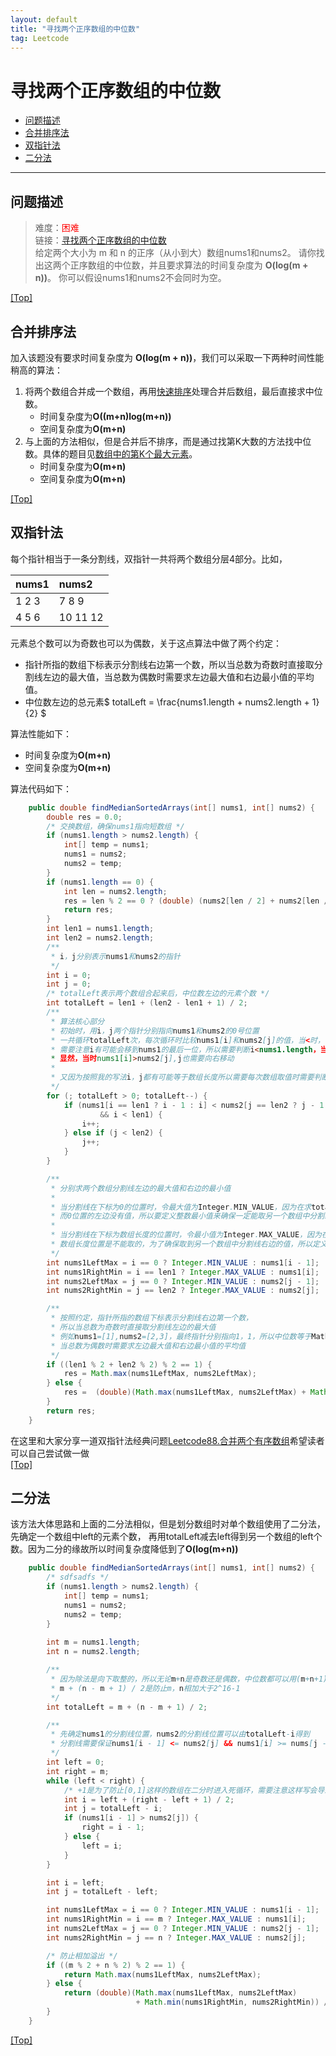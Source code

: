 ```yaml
---
layout: default
title: "寻找两个正序数组的中位数"
tag: Leetcode
---
```


# <a name="top"></a>寻找两个正序数组的中位数

* [问题描述](#anchor1)
* [合并排序法](#anchor2)
* [双指针法](#anchor3)
* [二分法](#anchor4)

***

## <a name="anchor1"></a>问题描述

> 难度：<font color="red">困难</font>  
> 链接：[寻找两个正序数组的中位数](https://leetcode-cn.com/problems/median-of-two-sorted-arrays/)   
> 给定两个大小为 m 和 n 的正序（从小到大）数组<span class="inline_code_block">nums1</span>和<span class="inline_code_block">nums2</span>。
> 请你找出这两个正序数组的中位数，并且要求算法的时间复杂度为 **O(log(m + n))**。
> 你可以假设<span class="inline_code_block">nums1</span>和<span class="inline_code_block">nums2</span>不会同时为空。

[[Top]](#top)

## <a name="anchor2"></a>合并排序法

加入该题没有要求时间复杂度为 **O(log(m + n))**，我们可以采取一下两种时间性能稍高的算法：  

1. 将两个数组合并成一个数组，再用[快速排序](https://www.jianshu.com/p/a68f72278f8f)处理合并后数组，最后直接求中位数。
   * 时间复杂度为**O((m+n)log(m+n))**
   * 空间复杂度为**O(m+n)**
2. 与上面的方法相似，但是合并后不排序，而是通过找第K大数的方法找中位数。具体的题目见[数组中的第K个最大元素](https://leetcode-cn.com/problems/kth-largest-element-in-an-array/)。
   * 时间复杂度为**O(m+n)**
   * 空间复杂度为**O(m+n)**

[[Top]](#top)

## <a name="anchor3"></a>双指针法

每个指针相当于一条分割线，双指针一共将两个数组分层4部分。比如，    

| nums1 | nums2 |
| :---- | :---- |
| 1 2 3 | 7 8 9 |
| 4 5 6 | 10 11 12 |    

元素总个数可以为奇数也可以为偶数，关于这点算法中做了两个约定：  
* 指针所指的数组下标表示分割线右边第一个数，所以当总数为奇数时直接取分割线左边的最大值，当总数为偶数时需要求左边最大值和右边最小值的平均值。
* 中位数左边的总元素$ totalLeft = \frac{nums1.length + nums2.length + 1}{2} $     

算法性能如下：
* 时间复杂度为**O(m+n)**
* 空间复杂度为**O(m+n)**    

算法代码如下：

``` java
	public double findMedianSortedArrays(int[] nums1, int[] nums2) {
        double res = 0.0;
        /* 交换数组，确保nums1指向短数组 */
        if (nums1.length > nums2.length) {
            int[] temp = nums1;
            nums1 = nums2;
            nums2 = temp;
        }
        if (nums1.length == 0) {
            int len = nums2.length;
            res = len % 2 == 0 ? (double) (nums2[len / 2] + nums2[len / 2 - 1]) / 2 : nums2[len / 2];
            return res;
        }
        int len1 = nums1.length;
        int len2 = nums2.length;
        /**
         * i，j分别表示nums1和nums2的指针
         */
        int i = 0;
        int j = 0;
        /* totalLeft表示两个数组合起来后，中位数左边的元素个数 */
        int totalLeft = len1 + (len2 - len1 + 1) / 2;
        /**
         * 算法核心部分
         * 初始时，用i，j两个指针分别指向nums1和nums2的0号位置
         * 一共循环totalLeft次，每次循环时比较nums1[i]和nums2[j]的值，当<时，说明该数排在合并后数组的前置位置所以i++
         * 需要注意i有可能会移到nums1的最后一位，所以需要判断i<nums1.length，当不符合条件则需要将j向右移动
         * 显然，当时nums1[i]>nums2[j],j也需要向右移动
         *
         * 又因为按照我的写法i，j都有可能等于数组长度所以需要每次数组取值时需要判断是否越界，越界了就下标减一
         */
        for (; totalLeft > 0; totalLeft--) {
            if (nums1[i == len1 ? i - 1 : i] < nums2[j == len2 ? j - 1 : j]
                    && i < len1) {
                i++;
            } else if (j < len2) {
                j++;
            }
        }

        /**
         * 分别求两个数组分割线左边的最大值和右边的最小值
         *
         * 当分割线在下标为0的位置时，令最大值为Integer.MIN_VALUE，因为在求totalLeft的时候需要比较两个数组中左边区间的最大值，
         * 而0位置的左边没有值，所以要定义整数最小值来确保一定能取另一个数组中分割线左边的值
         *
         * 当分割线在下标为数组长度的位置时，令最小值为Integer.MAX_VALUE，因为在求totalRight的时候需要比较两个数组中右边区间的最小值
         * 数组长度位置是不能取的，为了确保取到另一个数组中分割线右边的值，所以定义为整数最大值
         */
        int nums1LeftMax = i == 0 ? Integer.MIN_VALUE : nums1[i - 1];
        int nums1RightMin = i == len1 ? Integer.MAX_VALUE : nums1[i];
        int nums2LeftMax = j == 0 ? Integer.MIN_VALUE : nums2[j - 1];
        int nums2RightMin = j == len2 ? Integer.MAX_VALUE : nums2[j];

        /**
         * 按照约定，指针所指的数组下标表示分割线右边第一个数，
         * 所以当总数为奇数时直接取分割线左边的最大值
         * 例如nums1=[1],nums2=[2,3]，最终指针分别指向1，1，所以中位数等于Math.max(nums1LeftMax, nums2LeftMax)=2
         * 当总数为偶数时需要求左边最大值和右边最小值的平均值
         */
        if ((len1 % 2 + len2 % 2) % 2 == 1) {
            res = Math.max(nums1LeftMax, nums2LeftMax);
        } else {
            res =  (double)(Math.max(nums1LeftMax, nums2LeftMax) + Math.min(nums1RightMin, nums2RightMin)) / 2;
        }
        return res;
    }
```   
在这里和大家分享一道双指针法经典问题[Leetcode88.合并两个有序数组](https://leetcode-cn.com/problems/merge-sorted-array/)希望读者可以自己尝试做一做     
[[Top]](#top)

## <a name="anchor4"></a>二分法
该方法大体思路和上面的二分法相似，但是划分数组时对单个数组使用了二分法，先确定一个数组中left的元素个数，
再用totalLeft减去left得到另一个数组的left个数。因为二分的缘故所以时间复杂度降低到了**O(log(m+n))**

``` java
	public double findMedianSortedArrays(int[] nums1, int[] nums2) {
		/* sdfsadfs */
		if (nums1.length > nums2.length) {
			int[] temp = nums1;
			nums1 = nums2;
			nums2 = temp;
		}
		
		int m = nums1.length;
		int n = nums2.length;

		/**
		 * 因为除法是向下取整的，所以无论m+n是奇数还是偶数，中位数都可以用(m+n+1)/2表示
		 * m + (n - m + 1) / 2是防止m，n相加大于2^16-1
		 */
		int totalLeft = m + (n - m + 1) / 2;

		/**
		 * 先确定nums1的分割线位置，nums2的分割线位置可以由totalLeft-i得到
		 * 分割线需要保证nums1[i - 1] <= nums2[j] && nums1[i] >= nums[j - 1]
		 */
		int left = 0;
		int right = m;
		while (left < right) {
			/* +1是为了防止[0,1]这样的数组在二分时进入死循环，需要注意这样写会导致到不了数组的0号位置 */
			int i = left + (right - left + 1) / 2;
			int j = totalLeft - i;
			if (nums1[i - 1] > nums2[j]) {
				right = i - 1;
			} else {
				left = i;
			}
		}

		int i = left;
		int j = totalLeft - left;

		int nums1LeftMax = i == 0 ? Integer.MIN_VALUE : nums1[i - 1];
		int nums1RightMin = i == m ? Integer.MAX_VALUE : nums1[i];
		int nums2LeftMax = j == 0 ? Integer.MIN_VALUE : nums2[j - 1];
		int nums2RightMin = j == n ? Integer.MAX_VALUE : nums2[j];

		/* 防止相加溢出 */
		if ((m % 2 + n % 2) % 2 == 1) {
			return Math.max(nums1LeftMax, nums2LeftMax);
		} else {
			return (double)(Math.max(nums1LeftMax, nums2LeftMax) 
							+ Math.min(nums1RightMin, nums2RightMin)) / 2;
		}
	}
```
[[Top]](#top)
